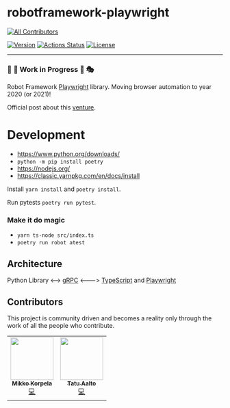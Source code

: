 # robotframework-playwright
<!-- ALL-CONTRIBUTORS-BADGE:START - Do not remove or modify this section -->
[![All Contributors](https://img.shields.io/badge/all_contributors-2-orange.svg?style=flat-square)](#contributors-)
<!-- ALL-CONTRIBUTORS-BADGE:END -->
[![Version](https://img.shields.io/pypi/v/robotframework-playwright.svg)](https://pypi.python.org/pypi/robotframework-playwright)
[![Actions Status](https://github.com/MarketSquare/robotframework-playwright/workflows/Python%20package/badge.svg)](https://github.com/MarketSquare/robotframework-playwright/actions)
[![License](https://img.shields.io/badge/License-Apache%202.0-blue.svg)](https://opensource.org/licenses/Apache-2.0)

----

### :construction_worker: :construction: Work in Progress :construction: :performing_arts:

Robot Framework [Playwright](https://playwright.dev/) library. Moving browser automation to year 2020 (or 2021)!

Official post about this [venture](https://forum.robotframework.org/t/moving-robot-framework-browser-automation-to-2020-or-2021/323).

# Development

- https://www.python.org/downloads/
- `python -m pip install poetry`
- https://nodejs.org/
- https://classic.yarnpkg.com/en/docs/install

Install `yarn install` and `poetry install`.

Run pytests `poetry run pytest`.

### Make it do magic

- `yarn ts-node src/index.ts`
- `poetry run robot atest`

## Architecture

Python Library <--> [gRPC](https://grpc.io/) <---> [TypeScript](https://www.typescriptlang.org/) and [Playwright](https://playwright.dev/)

## Contributors

This project is community driven and becomes a reality only through the work of all the people who contribute.
<!-- ALL-CONTRIBUTORS-LIST:START - Do not remove or modify this section -->
<!-- prettier-ignore-start -->
<!-- markdownlint-disable -->
<table>
  <tr>
    <td align="center"><a href="https://github.com/mkorpela"><img src="https://avatars1.githubusercontent.com/u/136885?v=4" width="100px;" alt=""/><br /><sub><b>Mikko Korpela</b></sub></a><br /><a href="https://github.com/MarketSquare/robotframework-playwright/commits?author=mkorpela" title="Code">💻</a></td>
    <td align="center"><a href="https://github.com/aaltat"><img src="https://avatars0.githubusercontent.com/u/2665023?v=4" width="100px;" alt=""/><br /><sub><b>Tatu Aalto</b></sub></a><br /><a href="https://github.com/MarketSquare/robotframework-playwright/commits?author=aaltat" title="Code">💻</a></td>
  </tr>
</table>

<!-- markdownlint-enable -->
<!-- prettier-ignore-end -->
<!-- ALL-CONTRIBUTORS-LIST:END -->

